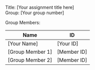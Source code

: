 Title: [Your assignment title here]  
Group: [Your group number]  

Group Members:  

| Name               | ID          |
|--------------------|-------------|
| [Your Name]        | [Your ID]   |
| [Group Member 1]   | [Member ID] |
| [Group Member 2]   | [Member ID] |
